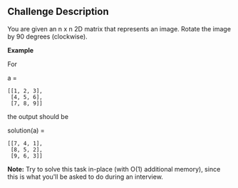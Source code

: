 ## Challenge Description

You are given an n x n 2D matrix that represents an image. Rotate the image by 90 degrees (clockwise).

**Example**

For

a = 
```
[[1, 2, 3],
 [4, 5, 6],
 [7, 8, 9]]
```
the output should be

solution(a) =
```
[[7, 4, 1],
 [8, 5, 2],
 [9, 6, 3]]
```

**Note:** Try to solve this task in-place (with O(1) additional memory), since this is what you'll be asked to do during an interview.